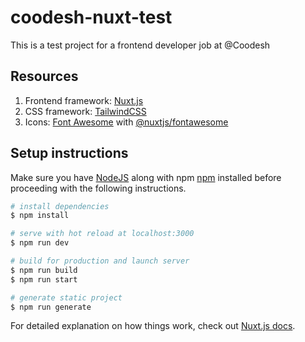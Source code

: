 # coodesh-nuxt-test

This is a test project for a frontend developer job at @Coodesh

## Resources

1. Frontend framework: [Nuxt.js](https://nuxtjs.org/)
2. CSS framework: [TailwindCSS](http://tailwindcss.com/)
3. Icons: [Font Awesome](https://fontawesome.com/) with [@nuxtjs/fontawesome](https://www.npmjs.com/package/@nuxtjs/fontawesome)

## Setup instructions

Make sure you have [NodeJS](https://nodejs.org) along with npm [npm](https://www.npmjs.com/) installed before proceeding with the following instructions.

```bash
# install dependencies
$ npm install

# serve with hot reload at localhost:3000
$ npm run dev

# build for production and launch server
$ npm run build
$ npm run start

# generate static project
$ npm run generate
```

For detailed explanation on how things work, check out [Nuxt.js docs](https://nuxtjs.org).
